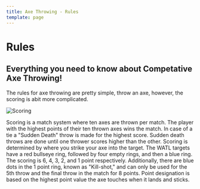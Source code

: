 ```yaml
---
title: Axe Throwing - Rules
template: page
---
```


# Rules 
## Everything you need to know about Competative Axe Throwing!

The rules for axe throwing are pretty simple, throw an axe, however, the scoring is abit more complicated. 

![Scoring](images/scoring.png)

Scoring is a match system where ten axes are thrown per match. The player with the highest points of their ten thrown axes wins the match. In case of a tie a "Sudden Death" throw is made for the highest score. Sudden death throws are done until one thrower scores higher than the other. Scoring is determined by where you strike your axe into the target. The WATL targets have a red bullseye ring, followed by four empty rings, and then a blue ring. The scoring is 6, 4, 3, 2, and 1 point respectively. Additionally, there are blue dots in the 1 point ring, known as "Kill-shot," and can only be used for the 5th throw and the final throw in the match for 8 points. Point designation is based on the highest point value the axe touches when it lands and sticks. 
